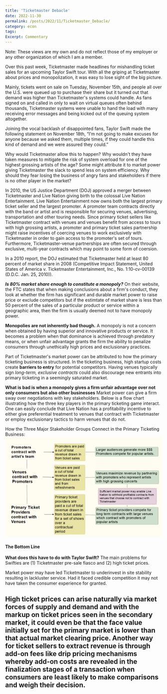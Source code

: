 ```yaml
---
title: 'Ticketmaster Debacle'
date: 2022-11-30
permalink: /posts/2022/11/Ticketmaster_Debacle/
category: econ
tags:
Excerpt: Commentary
---
```

Note: These views are my own and do not reflect those of my employer or any other organization of which I am a member.


Over this past week, Ticketmaster made headlines for mishandling ticket sales for an upcoming Taylor Swift tour. With all the griping at Ticketmaster about prices and monopolization, it was easy to lose sight of the big picture.  

Mainly, tickets went on sale on Tuesday, November 15th, and people all over the U.S. were queued up to purchase their share but it turned out that demand was higher than Ticketmaster's systems could handle. As fans signed on and called in only to wait on virtual queues often behind thousands, Ticketmaster systems were unable to hand the load with many receiving error messages and being kicked out of the queuing system altogether. 

Joining the vocal backlash of disappointed fans, Taylor Swift made the following  statement on November 18th, “I’m not going to make excuses for anyone because we asked them, multiple times, if they could handle this kind of demand and we were assured they could.”

Why would Ticketmaster allow this to happen? Why wouldn't they have taken measures to mitigate the risk of system overload for one of the highest grossing artists of the age? Some might attribute it to market power giving Ticketmaster the slack to spend less on system efficiency. Why should they fear losing the business of angry fans and stakeholders if there is no other player in the market? 

In 2010, the US Justice Department (DOJ) approved a merger between Ticketmaster and Live Nation giving birth to the colossal Live Nation Entertainment. Live Nation Entertainment now owns both the largest primary ticket seller and the largest promoter. A promoter team contracts directly with the band or artist and is responsible for securing venues, advertising, transportation and other touring needs. Since primary ticket sellers like Ticketmaster contract with venues and venues benefit from access to tours with high grossing artists, a promoter and primary ticket sales partnership might raise incentives of coercing venues to work exclusively with Ticketmaster in order to gain access to the promoter's set of tours. Furthermore, Ticketmaster-venue partnerships are often secured through exclusive, multi-year contracts which may point to some form of coersion. 

In a 2010 report, the DOJ estimated that Ticketmaster held at least 80 percent of market share in 2008 (Competitive Impact Statement, United States of America v. Ticketmaster Entertainment, Inc., No. 1:10-cv-00139 (D.D.C. Jan. 25, 2010)). 

***Is 80% market share enough to constitute a monopoly?***
On their website, the FTC states that when making conclusions about a firm's conduct, they look at whether the firm has significant and durable market power to raise price or exclude competitors but if the estimtate of market share is less than 50 percent of the sales of a particular product or service within a geographic area, then the firm is usually deemed not to have monopoly power. 

**Monopolies are not inherently bad though.**
A monopoly is not a concern when obtained by having superior and innovative products or service. It becomes a problem when that dominance is achieved through predatory means, or when unfair advantage grants the firm the ability to penalize consumers through unethically high prices and exclusionary practices. 

Part of Ticketmaster's market power can be attributed to how the primary ticketing business is structured. In the ticketing business, high startup costs create **barriers to entry** for potential competitors. Having venues typically sign *long-term, exclusive contracts* could  also discourage new entrants into primary ticketing in a seemingly saturated market. 

**What is bad is when a monopoly gives a firm unfair advantage over not only consumers but also other businesses**
Market power can give a firm sway over negotiations with key stakeholders. Below is a flow chart illustrating how the three key players in the primary ticketing game interact. One can easily conclude that Live Nation has a profitability incentive to either give preferential treatment to venues that contract with Ticketmaster or employ exclusionary tactics to harm venues that do not. 


How the Three Major Stakeholder Groups Connect in the Primary Ticketing Business:
![](/images/Ticketmaster_explained.png)


#### The Bottom Line
**What does this have to do with Taylor Swift?**
The main problems for Swifties are (1) Ticketmaster pre-sale fiasco and (2) high ticket prices. 

Market power may have led Ticketmaster to underinvest in site stability resulting in lackluster service. Had it faced credible competition it may not have taken the consumer experience for granted. 

High ticket prices can arise naturally via market forces of supply and demand and with the markup on ticket prices seen in the secondary market, it could even be that the face value initially set for the primary market is lower than that actual market clearing price. Another way for ticket sellers to extract revenue is through add-on fees like drip pricing mechanisms whereby add-on costs are revealed in the finalization stages of a transaction when consumers are least likely to make comparisons and weigh their decision.
------